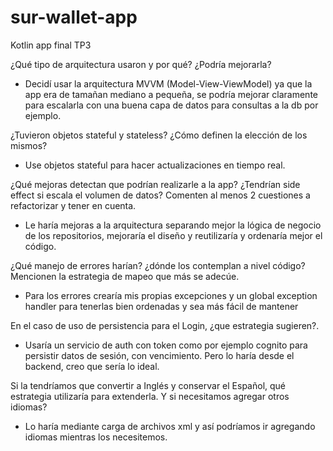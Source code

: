 # sur-wallet-app
Kotlin app final TP3

¿Qué tipo de arquitectura usaron y por qué? ¿Podría mejorarla? 
- Decidí usar la arquitectura MVVM (Model-View-ViewModel) ya que la app era de tamañan mediano a pequeña, se podría mejorar claramente para escalarla con una buena capa de datos para consultas a la db por ejemplo.
  
¿Tuvieron objetos stateful y stateless? ¿Cómo definen la elección de los mismos?
- Use objetos stateful para hacer actualizaciones en tiempo real.

¿Qué mejoras detectan que podrían realizarle a la app? ¿Tendrían side effect si escala el volumen de datos? Comenten al menos 2 cuestiones a refactorizar y tener en cuenta. 
- Le haría mejoras a la arquitectura separando mejor la lógica de negocio de los repositorios, mejoraría el diseño y reutilizaría y ordenaría mejor el código.

¿Qué manejo de errores harían? ¿dónde los contemplan a nivel código? Mencionen la estrategia de mapeo que más se adecúe.
- Para los errores crearía mis propias excepciones y un global exception handler para tenerlas bien ordenadas y sea más fácil de mantener

En el caso de uso de persistencia para el Login, ¿que estrategia sugieren?.
- Usaría un servicio de auth con token como por ejemplo cognito para persistir datos de sesión, con vencimiento. Pero lo haría desde el backend, creo que sería lo ideal.

Si la tendríamos que convertir a Inglés y conservar el Español, qué estrategia utilizaría para extenderla. Y si necesitamos agregar otros idiomas?
- Lo haría mediante carga de archivos xml y así podríamos ir agregando idiomas mientras los necesitemos.


